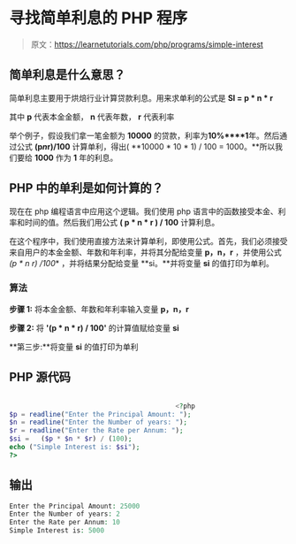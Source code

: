 # 寻找简单利息的 PHP 程序

> 原文：<https://learnetutorials.com/php/programs/simple-interest>

## 简单利息是什么意思？

简单利息主要用于烘焙行业计算贷款利息。用来求单利的公式是 **SI = p * n * r**

其中 **p** 代表本金金额， **n** 代表年数， **r** 代表利率

举个例子，假设我们拿一笔金额为 **10000** 的贷款，利率为**10%****1**年。然后通过公式 **(p*n*r)/100** 计算单利，得出( **10000 * 10 * 1) / 100 = 1000。**所以我们要给 **1000** 作为 **1** 年的利息。

## PHP 中的单利是如何计算的？

现在在 php 编程语言中应用这个逻辑。我们使用 php 语言中的函数接受本金、利率和时间的值。然后我们用公式 **( p * n * r ) / 100** 计算利息。

在这个程序中，我们使用直接方法来计算单利，即使用公式。首先，我们必须接受来自用户的本金金额、年数和年利率，并将其分配给变量 **p，n，r** ，并使用公式 **(p * n* r) /100** ，并将结果分配给变量 **si。**并将变量 **si** 的值打印为单利。

### 算法

**步骤 1:** 将本金金额、年数和年利率输入变量 **p，n，r**

**步骤 2:** 将 **'(p * n * r) / 100'** 的计算值赋给变量 **si**

**第三步:**将变量 **si** 的值打印为单利

## PHP 源代码

```php

                                          <?php
$p = readline("Enter the Principal Amount: ");
$n = readline("Enter the Number of years: ");
$r = readline("Enter the Rate per Annum: ");
$si =   ($p * $n * $r) / (100);
echo ("Simple Interest is: $si");
?>

```

## 输出

```php
Enter the Principal Amount: 25000
Enter the Number of years: 2
Enter the Rate per Annum: 10
Simple Interest is: 5000
```